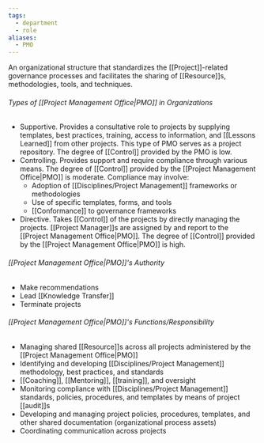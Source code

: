 ```yaml
---
tags:
  - department
  - role
aliases:
  - PMO
---
```

An organizational structure that standardizes the [[Project]]-related governance processes and facilitates the sharing of [[Resource]]s, methodologies, tools, and techniques.
###### Types of [[Project Management Office|PMO]] in Organizations
- Supportive. Provides a consultative role to projects by supplying templates, best practices, training, access to information, and [[Lessons Learned]] from other projects. This type of PMO serves as a project repository. The degree of [[Control]] provided by the PMO is low.
- Controlling. Provides support and require compliance through various means. The degree of [[Control]] provided by the [[Project Management Office|PMO]] is moderate. Compliance may involve:
	- Adoption of [[Disciplines/Project Management]] frameworks or methodologies
	- Use of specific templates, forms, and tools  
	- [[Conformance]] to governance frameworks
- Directive. Takes [[Control]] of the projects by directly managing the projects. [[Project Manager]]s are assigned by and report to the [[Project Management Office|PMO]]. The degree of [[Control]] provided by the [[Project Management Office|PMO]] is high.
###### [[Project Management Office|PMO]]'s Authority
- Make recommendations
- Lead [[Knowledge Transfer]]
- Terminate projects
###### [[Project Management Office|PMO]]'s Functions/Responsibility
- Managing shared [[Resource]]s across all projects administered by the [[Project Management Office|PMO]]
- Identifying and developing [[Disciplines/Project Management]] methodology, best practices, and standards
- [[Coaching]], [[Mentoring]], [[training]], and oversight
- Monitoring compliance with [[Disciplines/Project Management]] standards, policies, procedures, and templates by means of project [[audit]]s
- Developing and managing project policies, procedures, templates, and other shared documentation (organizational process assets)
- Coordinating communication across projects